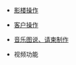 * [影楼操作](http://help.v3.yingtaoyun.com/kou-dai-ying-ji/ying-lou-cao-zuo.html)

* [客户操作](http://help.v3.yingtaoyun.com/kou-dai-ying-ji/ke-hu-cao-zuo.html)

* [音乐图说、请柬制作](http://help.v3.yingtaoyun.com/kou-dai-ying-ji/yin-le-tu-shuo-3001-qing-jian-zhi-zuo.html)

* 视频功能



